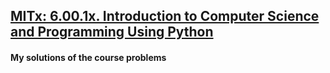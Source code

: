 ## [MITx: 6.00.1x. Introduction to Computer Science and Programming Using Python](https://courses.edx.org/courses/course-v1:MITx+6.00.1x+1T2020/course/)

#### My solutions of the course problems